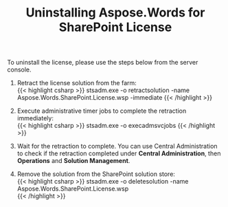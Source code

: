 ﻿---
title: Uninstalling Aspose.Words for SharePoint License
articleTitle: Uninstalling Aspose.Words for SharePoint License
linktitle: Uninstalling Aspose.Words for SharePoint License
description: "This page describes how to uninstall Aspose.Words for SharePoint licence."
type: docs
weight: 30
url: /sharepoint/uninstalling-aspose-words-for-sharepoint-license/
---

To uninstall the license, please use the steps below from the server console.

1. Retract the license solution from the farm:<br>
{{< highlight csharp >}}
stsadm.exe -o retractsolution -name Aspose.Words.SharePoint.License.wsp -immediate 
{{< /highlight >}}

1. Execute administrative timer jobs to complete the retraction immediately:<br>
{{< highlight csharp >}}
stsadm.exe -o execadmsvcjobs 
{{< /highlight >}}

1. Wait for the retraction to complete. You can use Central Administration to check if the retraction completed under **Central Administration**, then **Operations** and **Solution Management**.
1. Remove the solution from the SharePoint solution store:<br>
{{< highlight csharp >}}
stsadm.exe -o deletesolution -name Aspose.Words.SharePoint.License.wsp  
{{< /highlight >}}
